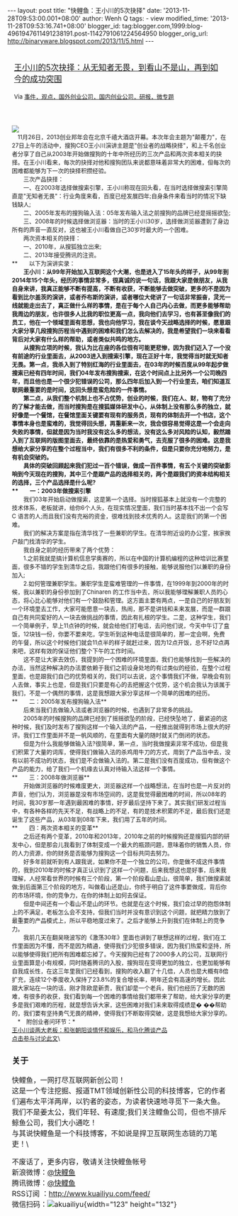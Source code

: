 --- layout: post title: "快鲤鱼：王小川的5次抉择" date:
'2013-11-28T09:53:00.001+08:00' author: Wenh Q tags: - view
modified\_time: '2013-11-28T09:53:16.741+08:00' blogger\_id:
tag:blogger.com,1999:blog-4961947611491238191.post-1142791061224564950
blogger\_orig\_url: http://binaryware.blogspot.com/2013/11/5.html ---
<div style="margin: 10px; padding: 5px;">

<div style="font-size: 18px;">

[王小川的5次抉择：从无知者无畏，到看山不是山，再到如今的成功突围](http://www.kuailiyu.com/article/6298.html)

</div>

<div style="font-size: 13px;">

Via
[事件，观点，国外创业公司，国内创业公司，研报，微专题](http://www.kuailiyu.com/)

</div>

</div>

<div style="font-size: 13px; padding: 15px 0 10px 10px;">

![](http://www.kuailiyu.com/uploadfile/2013/1127/20131127062216491.png)\
　11月26日，2013创业邦年会在北京千禧大酒店开幕。本次年会主题为"颠覆力"，在27日上午的活动中，搜狗CEO王小川演讲主题是"创业者的战略抉择"，和上千名创业者分享了自己从2003年开始做搜狗的十年中所经历的三次产品和两次资本相关的抉择。在王小川看来，每次的抉择对他和搜狗团队来说都意味着非常大的困难，但每次的困难都能够为下一次的抉择积攒经验。\
　　三次产品抉择：\
　　一、在2003年选择做搜索引擎，王小川称现在回头看，在当时选择做搜索引擎简直是"无知者无畏"：行业角度来看，百度已经发展四年;自身条件来看当时的情况下缺钱缺人;\
　　二、2005年发布的搜狗输入法：05年发布输入法之前搜狗的品牌已经是摇摇欲坠;\
　　三、2008年的时候选择做浏览器：当时的王小川30岁，选择做浏览器遭到了身边所有的声音一直反对，这也被王小川看做自己30岁时最大的一个困难。\
　　两次资本相关的抉择：\
　　一、2010年，从搜狐独立出来;\
　　二、2013年接受腾讯的注资。\
**　　以下为演讲实录：**\
　　王小川：从99年开始加入互联网这个大潮，也是进入了15年头的样子，从99年到2014年15个年头，经历的事情非常多，很真诚的说一句话，我跟大家是做朋友，从我自身来讲，我真正能够不断有提高，不断有收获，不断能够去做突破，更多的不是因为看到比尔盖茨的演讲，或者乔布斯的演讲，或者哪位大佬讲了一句话非常振奋，灵光一线就能走出去了，真正做什么样的事情，是在于每个人自己内心去做，而更多能够帮助我周边的朋友，也许很多人比我的职位更高一点，我向他们去学习，也有甚至像我们的员工，他在一个领域里面有思想，我也向他学习，我在谈今天战略选择的时候，愿意跟大家分享几段搜狗历程当中遇到的困难和我们怎么去解决的，我是希望我们一块来看看背后对大家有什么样的帮助，或者类似共鸣的地方。\
　　从搜狗立项的时候，我认为比在座的各位很有可能更悲惨，因为我们迈入了一个没有前途的行业里面去，从2003进入到搜索引擎，现在正好十年，我觉得当时就无知者无畏。第一点，我杀入到了特别红海的行业里面去，在03年的时候百度从99年起步做搜索已经有四年时间，我们04年发布搜狗搜索，在这个时间点上比另外一个公司晚四年，而且他也是一个很少犯错误的公司，那么四年后加入到一个行业里去，咱们知道互联网最重要的是时间，这回头想是蛮危险的一件事情。\
　　第二点，从我们整个机制上也不占优势，创业的时候，我们在人、财，物有了充分的了解才能去做，而当时搜狗是在搜狐媒体研发中心，从体制上没有那么多的独立，就好像是一个餐馆，在餐馆里面关键要有现有的服务员，现有的体制去开一个书店，这个事情本身也是蛮难的，我觉得回头想，再重新来一次，我会很容易觉得这是一个会走向失败的事情，但就是因为当时我没有这么多的想法，没有这么多对风险的认知，毅然踏入到了互联网的版图里面去，最终依靠的是热爱和勇气，去克服了很多的困难。这是我想给大家分享的在整个过程当中，我们有很多不利的条件，但是只要你充分地努力，是有机会突破的。\
　　具体的突破回顾起来我们犯过一百个错误，做成一百件事情，有五个关键的突破影响到今天现在的搜狗，其中三个是跟产品的选择相关的，两个是跟我们的资本结构相关的选择，三个产品选择是什么呢?\
**　　一：2003年做搜索引擎**\
　　我们03年开始启动做搜索，这是第一个选择。当时搜狐基本上就没有一个完整的技术体系，老板就讲，给你6个人头，在现实情况里面，我们当时基本找不出一个会写C
语言的人;而且我们没有充裕的资金，很难找到技术优秀的人。这是我们的第一个困难。\
　　我们的解决方案是指在清华找了一些兼职的学生。在清华附近设的办公室，挨家挨户敲门找清华的学生。\
　　我自身之前的经历带来了两个优势：\
　　1.之前我就是搞计算机信息学奥赛的，所以在中国的计算机编程的这种培训比赛里面，很多不错的学生到清华之后，我跟他们有很多的接触，能够说服他们以兼职的身份加入;\
　　2.如何管理兼职学生。兼职学生是蛮难管理的一件事情，在1999年到2000年的时候，我以兼职的身份参加到了Chinaren
的工作当中去，所以我能够理解兼职人员的心态，将心比心能够对他们有一个鼓励和管理。这方面主要有两点，一是自己的好朋友到一个环境里去工作，大家可能愿意一块去，热闹，那不是讲钱和未来发展，而是一群跟自己有共同爱好的人一块去做挑战的事情，因此有扎根的学生。二是，这种学生，我们一个简单例子，早上11点钟的时候，就会给他们打电话，去问他们说，今天中午订了盒饭，12块钱一份，你要不要来吃，学生听到这种电话是很简单的，那一定会啊，免费的午餐，所以这个时候他们就会11点半的样子就赶过来，因为12点开饭，总不好12点再来吧，这样有效的保证他们整个下午的工作时间。\
　　这不是让大家去效仿，我提到的一个困难的环境里面，我们也能够找到一些解决的办法，当然这种解决的办法要依赖于我们之前设身处地的有过类似的经验，在整个过程里面，也是跟我们自己的优势相关的，我们可以去说，这个事情我们不做，早晚会有别人去做，事实上也是，但是我们只要是有心的去把握这个优势，这个机会我认为该属于我们，不是一个偶然的事情，这是我想跟大家分享这样一个简单的困难的经历。\
**　　二：2005年发布搜狗输入法**\
　　后来当我们去做输入法或者浏览器的时候，也遇到了非常多的挑战。\
　　2005年的时候搜狗的品牌已经到了摇摇欲坠的阶段，已经快坠地了，最紧迫的这种时候，我们及时发布了搜狗这样一个输入法的产品，一经推出就得到市场上很大的好评。我们工作里面并不是一帆风顺的，在里面有大量的随时就关门倒闭的状态。\
　　但是为什么我能够做输入法?很简单，第一点，当时我做搜索非常不成功，但是我们积累了大量的词库，使得我们做输入法的杀鸡用牛刀的方式，用到了产品当中去，没有以前不成功的状态，我们是不会做输入法的。第二是我们没有百度成功，但有做这个产品的能力，给了我们一个机缘去认真对待输入法这样一个事情。\
**　　三：2008年做浏览器**\
　　开始做浏览器的时候难度更大，浏览器这样一个战略想法，在当时也是一片反对的声音，他们认为，浏览器是没有市场空间的，这是我觉得最困难的时间，所以08年的时间，我30岁那一年遇到最困难的事情，好歹最后坚持下来了。其实我们研发过程当中，有各种各样的先天不足，有战略上的不足，有的是技术积累的不足，最后我们还是诞生了这些产品，从03年到08年下来，我们用了五年的时间。\
**　　四：两次资本相关的变革**\
　　之后还有两个变革，2010年和2013年，2010年之前的时候搜狗还是搜狐内部的研发中心，但是那会儿我看到了体制变成一个最大的瓶颈问题，意味着你的销售人员，你的人力资源，你的财务是否能够为搜狗这一个目标共同去努力。\
　　好多年前就听到有人跟我说，如果你不是一个独立的公司，你是做不成这件事情的，我到2010年的时候才真正认识到了这样一个问题，后来我想这也是好事，后来我理解，人经常看世界的时候有三个阶段，第一个阶段看山是山，很简单，我们做搜索就做;到后面第三个阶段的地方，叫做看山还是山，你终于明白了这件事要做成，背后你的市场环境，你的竞争力，在你的体制上如何去保证。\
　　但是中间还有一个看山不是山的环节。也就是在这个时候，我们会过早的抱怨体制上的不满足，老板怎么会不支持，但我们当时并没有意识到这个问题，就把精力放到了最重要的产品模式上，所以平稳地度过来了。之后才能够上升到我们在体制上的竞争力。\
　　我前几天在翻吴晓波写的《激荡30年》里面也讲到了联想这样的过程，我们在工作里面因为不懂，而不是因为精通，使得我们少犯很多错误，因为我们热爱和坚持，所以能够使得我们把所有困难都忘掉了。今天搜狗已经有了2000多人的公司，互联网行业里面算是小有规模，同时随着腾讯的入股，搜狗现在变得更加的独立，也更加能够有自我成长性，在这三年里我们已经看到，搜狗的收入翻了十几倍，人员也是大概有8倍扩充，连续12个季度收入保持了23.8%的复合增长率，明年还会有高速的增长。因此跟大家站在一块的话，刚才陈欧是新贵，我们却是一个老兵，我们也经历了无数的困难，有很多的收获，我们看到每一个困难的事情给我们都带来了帮助，给大家分享的更多是我们艰难的历程，就是想告诉大家，这些困难对我们未来取得成绩是�
��帮助的，我们要有坚持勇气无畏的精神，使得我们不断取得突破，这是我想给大家分享的。\
　*　附创业者问环节：*\
[王小川谈两大老板：和张朝阳谈情怀和娱乐，和马化腾谈产品](http://www.kuailiyu.com/article/6297.html)\
[点击参与讨论此文](http://www.kuailiyu.com/article/6298.html?utm_source=articletail&utm_medium=RSS#comments)\
<div style="font-size: 16px;">

### **关于**

快鲤鱼，一网打尽互联网新创公司！\
这是一个专注挖掘、报道TMT领域创新性公司的科技博客，它的作者们遍布太平洋两岸，以钓者的姿态，为读者快速地寻觅下一条大鱼。\
我们不是姜太公，我们年轻、有速度;我们关注鲤鱼公司，但也不排斥鲸鱼公司，我们大小通吃！\
与其说快鲤鱼是一个科技博客，不如说是捍卫互联网生态链的刀笔吏！\
<div>

不废话了，更多内容，敬请关注快鲤鱼帐号\
新浪微博：[@快鲤鱼](http://weibo.com/p/1002062696344613/mblog)\
腾讯微博：[@快鲤鱼](http://t.qq.com/kuailiyucyzone)\
RSS订阅 ：<http://www.kuailiyu.com/feed/>\
微信扫码：![akuailiyu](http://tpl5.kuailiyu.com/templates/white/images/weixin.jpg){width="123"
height="132"}

</div>

</div>

</div>
